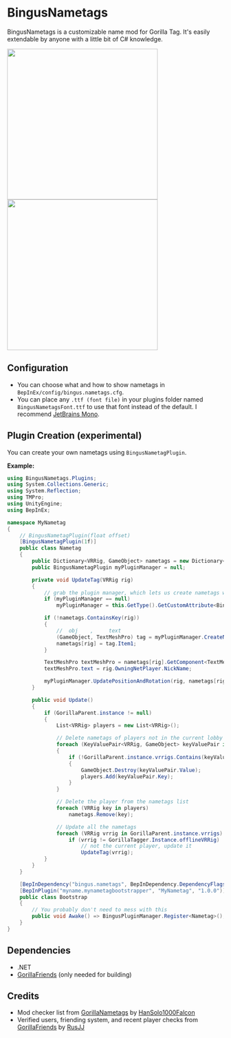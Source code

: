 # BingusNametags
BingusNametags is a customizable name mod for Gorilla Tag. It's easily extendable by anyone with a little bit of C# knowledge.

<img width=350 height=350 src="https://github.com/user-attachments/assets/ad530b19-5795-40d8-95cb-3a697340e041">
<img width=350 height=350 src="https://github.com/user-attachments/assets/cb126c2f-3cf4-4b40-a405-a0288445a7c6">

## Configuration
- You can choose what and how to show nametags in `BepInEx/config/bingus.nametags.cfg`.
- You can place any `.ttf (font file)` in your plugins folder named `BingusNametagsFont.ttf` to use that font instead of the default. I recommend [JetBrains Mono](https://www.jetbrains.com/lp/mono/).

## Plugin Creation (experimental)
You can create your own nametags using `BingusNametagPlugin`.

**Example:**
```cs
using BingusNametags.Plugins;
using System.Collections.Generic;
using System.Reflection;
using TMPro;
using UnityEngine;
using BepInEx;

namespace MyNametag
{
    // BingusNametagPlugin(float offset)
    [BingusNametagPlugin(1f)]
    public class Nametag
    {
        public Dictionary<VRRig, GameObject> nametags = new Dictionary<VRRig, GameObject>();
        public BingusNametagPlugin myPluginManager = null;

        private void UpdateTag(VRRig rig)
        {
            // grab the plugin manager, which lets us create nametags without a lot of work
            if (myPluginManager == null)
                myPluginManager = this.GetType().GetCustomAttribute<BingusNametagPlugin>();

            if (!nametags.ContainsKey(rig))
            {
                //  obj    ,     text
                (GameObject, TextMeshPro) tag = myPluginManager.CreateNametag(rig);
                nametags[rig] = tag.Item1;
            }

            TextMeshPro textMeshPro = nametags[rig].GetComponent<TextMeshPro>();
            textMeshPro.text = rig.OwningNetPlayer.NickName;

            myPluginManager.UpdatePositionAndRotation(rig, nametags[rig]);
        }

        public void Update()
        {
            if (GorillaParent.instance != null)
            {
                List<VRRig> players = new List<VRRig>();

                // Delete nametags of players not in the current lobby
                foreach (KeyValuePair<VRRig, GameObject> keyValuePair in nametags)
                {
                    if (!GorillaParent.instance.vrrigs.Contains(keyValuePair.Key))
                    {
                        GameObject.Destroy(keyValuePair.Value);
                        players.Add(keyValuePair.Key);
                    }
                }

                // Delete the player from the nametags list
                foreach (VRRig key in players)
                    nametags.Remove(key);

                // Update all the nametags
                foreach (VRRig vrrig in GorillaParent.instance.vrrigs)
                    if (vrrig != GorillaTagger.Instance.offlineVRRig)
                        // not the current player, update it
                        UpdateTag(vrrig);
            }
        }
    }

    [BepInDependency("bingus.nametags", BepInDependency.DependencyFlags.HardDependency)]
    [BepInPlugin("myname.mynametagbootstrapper", "MyNametag", "1.0.0")]
    public class Bootstrap
    {
        // You probably don't need to mess with this
        public void Awake() => BingusPluginManager.Register<Nametag>();
    }
}
```

## Dependencies
- .NET
- [GorillaFriends](https://github.com/not-a-bird-09/GorillaFriends) (only needed for building)

## Credits
- Mod checker list from [GorillaNametags](https://github.com/HanSolo1000Falcon/GorillaNametags) by [HanSolo1000Falcon](https://github.com/HanSolo1000Falcon)
- Verified users, friending system, and recent player checks from [GorillaFriends](https://github.com/rusjj/gorillafriends) by [RusJJ](https://github.com/rusjj)
